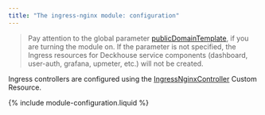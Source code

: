 ```yaml
---
title: "The ingress-nginx module: configuration"
---
```


> Pay attention to the global parameter [publicDomainTemplate](../../deckhouse-configure-global.html#parameters), if you are turning the module on. If the parameter is not specified, the Ingress resources for Deckhouse service components (dashboard, user-auth, grafana, upmeter, etc.) will not be created.

Ingress controllers are configured using the [IngressNginxController](cr.html#ingressnginxcontroller) Custom Resource.

{% include module-configuration.liquid %}

